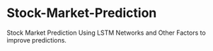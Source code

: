 # Stock-Market-Prediction
Stock Market Prediction Using LSTM Networks and Other Factors to improve predictions.
